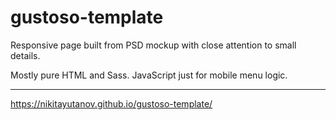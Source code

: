 # gustoso-template

Responsive page built from PSD mockup with close attention to small details.

Mostly pure HTML and Sass. JavaScript just for mobile menu logic.

____

https://nikitayutanov.github.io/gustoso-template/